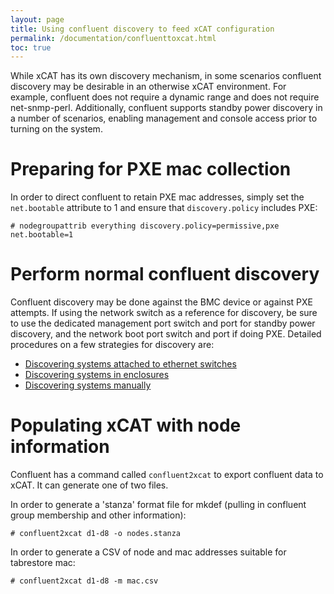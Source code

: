 ```yaml
---
layout: page
title: Using confluent discovery to feed xCAT configuration
permalink: /documentation/confluenttoxcat.html
toc: true
---
```


While xCAT has its own discovery mechanism, in some scenarios confluent
discovery may be desirable in an otherwise xCAT environment.  For example,
confluent does not require a dynamic range and does not require net-snmp-perl.
Additionally, confluent supports standby power discovery in a number of scenarios,
enabling management and console access prior to turning on the system.

# Preparing for PXE mac collection

In order to direct confluent to retain PXE mac addresses, simply set the `net.bootable` attribute to 1 and ensure that `discovery.policy` includes PXE:

    # nodegroupattrib everything discovery.policy=permissive,pxe net.bootable=1

# Perform normal confluent discovery

Confluent discovery may be done against the BMC device or against PXE attempts. If using the network switch as a reference for discovery, be sure
to use the dedicated management port switch and port for standby power discovery, and the network boot port switch and port if doing PXE. Detailed
procedures on a few strategies for discovery are:

* [Discovering systems attached to ethernet switches](confluentswitchdisco.md)
* [Discovering systems in enclosures](confluentenclosuredisco.md)
* [Discovering systems manually](confluentnodeassign.md)

# Populating xCAT with node information

Confluent has a command called `confluent2xcat` to export confluent data to xCAT. It can generate one of two files.

In order to generate a 'stanza' format file for mkdef (pulling in confluent group membership and other information):

    # confluent2xcat d1-d8 -o nodes.stanza

In order to generate a CSV of node and mac addresses suitable for tabrestore mac:

    # confluent2xcat d1-d8 -m mac.csv


